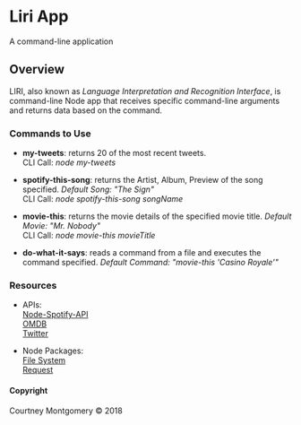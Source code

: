 # Liri App

A command-line application

## Overview

LIRI, also known as _Language Interpretation and Recognition Interface_, is command-line Node app that receives specific command-line arguments and returns data based on the command.

### Commands to Use

* __my-tweets__: returns 20 of the most recent tweets.  
   CLI Call: _node my-tweets_

* __spotify-this-song__: returns the Artist, Album, Preview of the song specified. _Default Song: "The Sign"_  
   CLI Call: _node spotify-this-song songName_

* __movie-this__: returns the movie details of the specified movie title. _Default Movie: "Mr. Nobody"_  
   CLI Call: _node movie-this movieTitle_

* __do-what-it-says__: reads a command from a file and executes the command specified. _Default Command: "movie-this 'Casino Royale'"_  

### Resources

* APIs:  
   [Node-Spotify-API](https://www.npmjs.com/package/node-spotify-api)  
   [OMDB](http://www.omdbapi.com/)  
   [Twitter](https://www.npmjs.com/package/twitter)  

* Node Packages:  
   [File System](https://nodejs.org/docs/latest-v7.x/api/fs.html)  
   [Request](https:/www.npmjs.com/package/request)  

#### Copyright

<p>Courtney Montgomery &copy 2018</p>
